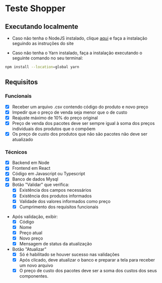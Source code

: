 # Teste Shopper

## Executando localmente

- Caso não tenha o NodeJS instalado, clique [aqui](https://nodejs.org/en/download) e faça a instalação seguindo as instruções do site

- Caso não tenha o Yarn instalado, faça a instalação executando o seguinte comando no seu terminal:
``` bash
npm install --location=global yarn
``` 

## Requisitos 

### Funcionais

  - [x] Receber um arquivo .csv contendo código do produto e novo preço
  - [x] Impedir que o preço de venda seja menor que o de custo
  - [x] Reajuste máximo de 10% do preço original
  - [x] Preço de venda dos pacotes deve ser sempre igual à soma dos preços individuais dos produtos que o compõem
  - [x] Os preço de custo dos produtos que não são pacotes não deve ser atualizado

### Técnicos

  - [x] Backend em Node
  - [x] Frontend em React
  - [x] Código em Javascript ou Typescript
  - [x] Banco de dados Mysql
  - [x] Botão "Validar" que verifica:
    - [x] Existência dos campos necessários
    - [x] Existência dos produtos informados
    - [x] Validade dos valores informados como preço
    - [x] Cumprimento dos requisitos funcionais
  - Após validação, exibir:
    - [x] Código
    - [x] Nome
    - [x] Preço atual
    - [x] Novo preço
    - [x] Mensagem de status da atualização
  - Botão "Atualizar" 
    - [x] Só é habilitado se houver sucesso nas validações
    - [x] Após clicado, deve atualizar o banco e preparar a tela para receber um novo arquivo
    - [x] O preço de custo dos pacotes deve ser a soma dos custos dos seus componentes.
